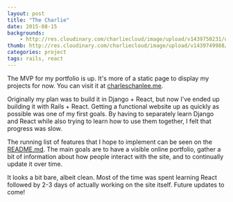 ```yaml
---
layout: post
title: "The Charlie"
date: 2015-08-15
backgrounds:
    - http://res.cloudinary.com/charliecloud/image/upload/v1439750231/user-profile-images/the-charlie-bg_ern2pa.jpg
thumb: http://res.cloudinary.com/charliecloud/image/upload/v1439749988/user-profile-images/Screen_Shot_2015-08-16_at_11.30.50_AM_k4i59x.png
categories: project
tags: rails, react
---
```


The MVP for my portfolio is up. It's more of a static page to display my projects for now. You can visit it at [charleschanlee.me](http://charleschanlee.me).

Originally my plan was to build it in Django + React, but now I've ended up building it with Rails + React. Getting a functional website up as quickly as possible was one of my first goals. By having to separately learn Django and React while also trying to learn how to use them together, I felt that progress was slow.

The running list of features that I hope to implement can be seen on the [README.md](https://github.com/ChanChar/TheCharlie).
The main goals are to have a visible online portfolio, gather a bit of information about how people interact with the site, and to continually update it over time.

It looks a bit bare, albeit clean. Most of the time was spent learning React followed by 2-3 days of actually working on the site itself. Future updates to come!
